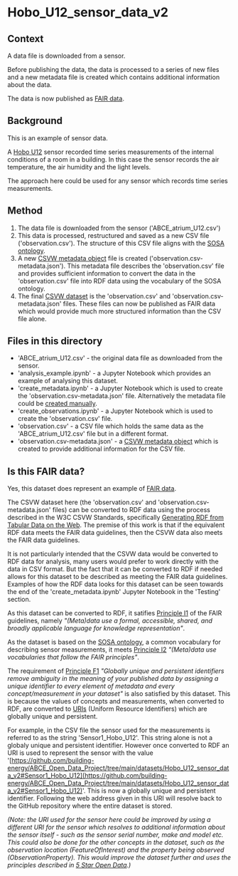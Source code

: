 # Hobo_U12_sensor_data_v2

## Context

A data file is downloaded from a sensor. 

Before publishing the data, the data is processed to a series of new files and a new metadata file is created which contains additional information about the data.

The data is now published as [FAIR data](https://www.go-fair.org/fair-principles/).

## Background

This is an example of sensor data.

A [Hobo U12](https://www.onsetcomp.com/products/data-loggers/u12-011/) sensor recorded time series measurements of the internal conditions of a room in a building. In this case the sensor records the air temperature, the air humidity and the light levels.

The approach here could be used for any sensor which records time series measurements.

## Method

1. The data file is downloaded from the sensor ('ABCE_atrium_U12.csv')
2. This data is processed, restructured and saved as a new CSV file ('observation.csv'). The structure of this CSV file aligns with the [SOSA ontology](https://www.w3.org/TR/vocab-ssn/).
3. A new [CSVW metadata object](https://www.w3.org/TR/2015/REC-tabular-metadata-20151217/) file is created ('observation.csv-metadata.json'). This metadata file describes the 'observation.csv' file and provides sufficient information to convert the data in the 'observation.csv' file into RDF data using the vocabulary of the SOSA ontology.
4. The final [CSVW dataset](https://www.stevenfirth.com/csv-on-the-web-an-introduction/) is the 'observation.csv' and 'observation.csv-metadata.json' files. These files can now be published as FAIR data which would provide much more structured information than the CSV file alone.

## Files in this directory

- 'ABCE_atrium_U12.csv' - the original data file as downloaded from the sensor.
- 'analysis_example.ipynb' - a Jupyter Notebook which provides an example of analysing this dataset.
- 'create_metadata.ipynb' - a Jupyter Notebook which is used to create the 'observation.csv-metadata.json' file. Alternatively the metadata file could be [created manually](https://www.stevenfirth.com/csv-on-the-web-creating-descriptive-metadata-files/).
- 'create_observations.ipynb' - a Jupyter Notebook which is used to create the 'observation.csv' file. 
- 'observation.csv' - a CSV file which holds the same data as the 'ABCE_atrium_U12.csv' file but in a different format.
- 'observation.csv-metadata.json' - a [CSVW metadata object](https://www.w3.org/TR/2015/REC-tabular-metadata-20151217/) which is created to provide additional information for the CSV file.

## Is this FAIR data?

Yes, this dataset does represent an example of [FAIR data](https://www.go-fair.org/fair-principles/).

The CSVW dataset here (the 'observation.csv' and 'observation.csv-metadata.json' files) can be converted to RDF data using the process described in the W3C CSVW Standards, specifically [Generating RDF from Tabular Data on the Web](https://www.w3.org/TR/2015/REC-csv2rdf-20151217/). The premise of this work is that if the equivalent RDF data meets the FAIR data guidelines, then the CSVW data also meets the FAIR data guidelines.

It is not particularly intended that the CSVW data would be converted to RDF data for analysis, many users would prefer to work directly with the data in CSV format. But the fact that it can be converted to RDF if needed allows for this dataset to be described as meeting the FAIR data guidelines. Examples of how the RDF data looks for this dataset can be seen towards the end of the 'create_metadata.ipynb' Jupyter Notebook in the 'Testing' section.

As this dataset can be converted to RDF, it satifies [Principle I1](https://www.go-fair.org/fair-principles/i1-metadata-use-formal-accessible-shared-broadly-applicable-language-knowledge-representation/) of the FAIR guidelines, namely *"(Meta)data use a formal, accessible, shared, and broadly applicable language for knowledge representation"*.

As the dataset is based on the [SOSA ontology](https://www.w3.org/TR/vocab-ssn/), a common vocabulary for describing sensor measurements, it meets [Principle I2](https://www.go-fair.org/fair-principles/i2-metadata-use-vocabularies-follow-fair-principles/) *"(Meta)data use vocabularies that follow the FAIR principles"*.

The requirement of [Principle F1](https://www.go-fair.org/fair-principles/f1-meta-data-assigned-globally-unique-persistent-identifiers/) *"Globally unique and persistent identifiers remove ambiguity in the meaning of your published data by assigning a unique identifier to every element of metadata and every concept/measurement in your dataset"* is also satisfied by this dataset. This is because the values of concepts and measurements, when converted to RDF, are converted to [URIs](https://www.w3.org/TR/rdf11-primer/#section-IRI) (Uniform Resource Identifiers) which are globally unique and persistent. 

For example, in the CSV file the sensor used for the measurements is referred to as the string 'Sensor1_Hobo_U12'. This string alone is not a globaly unique and persistent identifier. However once converted to RDF an URI is used to represent the sensor with the value '[https://github.com/building-energy/ABCE_Open_Data_Project/tree/main/datasets/Hobo_U12_sensor_data_v2#Sensor1_Hobo_U12](https://github.com/building-energy/ABCE_Open_Data_Project/tree/main/datasets/Hobo_U12_sensor_data_v2#Sensor1_Hobo_U12)'. This is now a globally unique and persistent identifier. Following the web address given in this URI will resolve back to the GitHub repository where the entire dataset is stored. 

*(Note: the URI used for the sensor here could be improved by using a different URI for the sensor which resolves to additional information about the sensor itself - such as the sensor serial number, make and model etc. This could also be done for the other concepts in the dataset, such as the observation location (FeatureOfInterest) and the property being observed (ObservationProperty). This would improve the dataset further and uses the principles described in [5 Star Open Data](https://github.com/building-energy/ABCE_Open_Data_Project/tree/main/datasets/Hobo_U12_sensor_data_v2#Sensor1_Hobo_U12).)*







